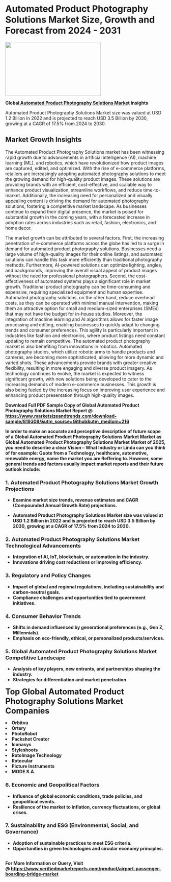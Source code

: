 <H1>Automated Product Photography Solutions Market Size, Growth and Forecast from 2024 - 2031</H1><img class="aligncenter size-medium wp-image-584254" src="https://thirdeyenews.in/wp-content/uploads/2024/09/Global-Market-Research-300x168.jpeg" alt="" width="300" height="168" /><p><strong>Global&nbsp;<a href="https://www.marketsizeandtrends.com/download-sample/819308/&amp;utm_source=Github&utm_medium=216">Automated Product Photography Solutions Market</a> Insights</strong></p><p>Automated Product Photography Solutions Market size was valued at USD 1.2 Billion in 2022 and is projected to reach USD 3.5 Billion by 2030, growing at a CAGR of 17.5% from 2024 to 2030.</p><p><h2>Market Growth Insights</h2> <p>The Automated Product Photography Solutions market has been witnessing rapid growth due to advancements in artificial intelligence (AI), machine learning (ML), and robotics, which have revolutionized how product images are captured, edited, and optimized. With the rise of e-commerce platforms, retailers are increasingly adopting automated photography solutions to meet the growing demand for high-quality product images. These solutions are providing brands with an efficient, cost-effective, and scalable way to enhance product visualization, streamline workflows, and reduce time-to-market. Additionally, the increasing need for personalized and visually appealing content is driving the demand for automated photography solutions, fostering a competitive market landscape. As businesses continue to expand their digital presence, the market is poised for substantial growth in the coming years, with a forecasted increase in adoption rates across industries such as retail, fashion, electronics, and home decor.</p> <p><strong></strong></p> <p>The market growth can be attributed to several factors. First, the increasing penetration of e-commerce platforms across the globe has led to a surge in demand for automated product photography solutions. Businesses need a large volume of high-quality images for their online listings, and automated solutions can handle this task more efficiently than traditional photography methods. Furthermore, AI-powered solutions can optimize lighting, angles, and backgrounds, improving the overall visual appeal of product images without the need for professional photographers. Second, the cost-effectiveness of automated systems plays a significant role in market growth. Traditional product photography can be time-consuming and expensive, requiring specialized equipment and human expertise. Automated photography solutions, on the other hand, reduce overhead costs, as they can be operated with minimal manual intervention, making them an attractive option for small and medium-sized enterprises (SMEs) that may not have the budget for in-house studios. Moreover, the integration of machine learning and AI algorithms allows for faster image processing and editing, enabling businesses to quickly adapt to changing trends and consumer preferences. This agility is particularly important in industries like fashion and electronics, where product listings need constant updating to remain competitive. The automated product photography market is also benefiting from innovations in robotics. Automated photography studios, which utilize robotic arms to handle products and cameras, are becoming more sophisticated, allowing for more dynamic and varied shots. These advancements provide brands with greater creative flexibility, resulting in more engaging and diverse product imagery. As technology continues to evolve, the market is expected to witness significant growth, with new solutions being developed to cater to the increasing demands of modern e-commerce businesses. This growth is also being fueled by the increasing focus on improving user experience and enhancing product presentation through high-quality images.</p> <p><strong></p><p><span class=""><strong>Download Full PDF Sample Copy of Global Automated Product Photography Solutions Market Report</strong> @ <a href="https://www.marketsizeandtrends.com/download-sample/819308/&amp;utm_source=Github&utm_medium=216" target="_blank">https://www.marketsizeandtrends.com/download-sample/819308/&amp;utm_source=Github&utm_medium=216</a></span></p><p>In order to make an accurate and perceptive description of future scope of a Global&nbsp;Automated Product Photography Solutions Market Market as Global&nbsp;Automated Product Photography Solutions Market Market of 2025, you need to describe a clear Vision &ndash; What Industry or Linda can you think of for example: Quote from a Technology, healthcare, automotive, renewable energy, name the market you are Reffering to. However, some general trends and factors usually impact market reports and their future outlook include:</p><h3>1.&nbsp;<strong>Automated Product Photography Solutions Market Growth Projections</strong></h3><ul><li>Examine market size trends, revenue estimates and CAGR (Compounded Annual Growth Rate) projections.</li><li><p>Automated Product Photography Solutions Market size was valued at USD 1.2 Billion in 2022 and is projected to reach USD 3.5 Billion by 2030, growing at a CAGR of 17.5% from 2024 to 2030.</p></li></ul><h3>2.&nbsp;<strong>Automated Product Photography Solutions Market Technological Advancements</strong></h3><ul><li>Integration of AI, IoT, blockchain, or automation in the industry.</li><li>Innovations driving cost reductions or improving efficiency.</li></ul><h3>3.&nbsp;<strong>Regulatory and Policy Changes</strong></h3><ul><li>Impact of global and regional regulations, including sustainability and carbon-neutral goals.</li><li>Compliance challenges and opportunities tied to government initiatives.</li></ul><h3>4.&nbsp;<strong>Consumer Behavior Trends</strong></h3><ul><li>Shifts in demand influenced by generational preferences (e.g., Gen Z, Millennials).</li><li>Emphasis on eco-friendly, ethical, or personalized products/services.</li></ul><h3>5.&nbsp;<strong>Global Automated Product Photography Solutions Market Competitive Landscape</strong></h3><ul><li>Analysis of key players, new entrants, and partnerships shaping the industry.</li><li>Strategies for differentiation and market penetration.</li></ul><p data-pm-slice="1 1 []"><span style="color: inherit; font-family: inherit; font-size: 25px;">Top Global Automated Product Photography Solutions Market Companies</span></p><div class="" data-test-id=""><p><li>Orbitvu</li><li> Ortery</li><li> PhotoRobot</li><li> Packshot Creator</li><li> Iconasys</li><li> Styleshoots</li><li> RotoImage Technology</li><li> Rotocular</li><li> Picture Instruments</li><li> MODE S.A.</li></p></div><h3>6.&nbsp;<strong>Economic and Geopolitical Factors</strong></h3><ul><li>Influence of global economic conditions, trade policies, and geopolitical events.</li><li>Resilience of the market to inflation, currency fluctuations, or global crises.</li></ul><h3>7.&nbsp;<strong>Sustainability and ESG (Environmental, Social, and Governance)</strong></h3><ul><li>Adoption of sustainable practices to meet ESG criteria.</li><li>Opportunities in green technologies and circular economy principles.</li></ul><h2><strong style="font-size: 14px;">For More Information or Query, Visit @&nbsp;</strong><a style="background-color: #ffffff; font-size: 14px;" href="https://www.marketsizeandtrends.com/report/automated-product-photography-solutions-market/" target="_blank">https://www.verifiedmarketreports.com/product/airport-passenger-boarding-bridge-market</a></h2>
